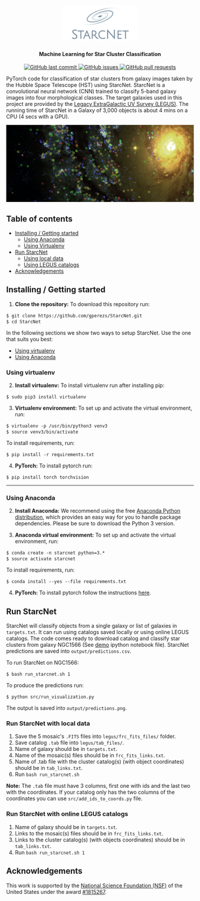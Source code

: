 
<h1 align="center">
  <br>
  <a><img width="200" src="logo.png" alt="StarcNet"></a>
</h1>

<h4 align="center">Machine Learning for Star Cluster Classification</h4>

<p align="center">
    <a href="https://github.com/gperezs/StarcNet/commits/master">
    <img src="https://img.shields.io/github/last-commit/ArmynC/ArminC-AutoExec.svg?style=flat-square&logo=github&logoColor=white"
         alt="GitHub last commit">
    <a href="https://github.com/gperezs/StarcNet/issues">
    <img src="https://img.shields.io/github/issues-raw/ArmynC/ArminC-AutoExec.svg?style=flat-square&logo=github&logoColor=white"
         alt="GitHub issues">
    <a href="https://github.com/gperezs/StarcNet/pulls">
    <img src="https://img.shields.io/github/issues-pr-raw/ArmynC/ArminC-AutoExec.svg?style=flat-square&logo=github&logoColor=white"
         alt="GitHub pull requests"></a>
</p>


PyTorch code for classification of star clusters from galaxy images
taken by the Hubble Space Telescope (HST) using StarcNet. 
StarcNet is a convolutional neural network (CNN) trained to classify
5-band galaxy images into four morphological classes. 
The target galaxies used in this project are provided by the [Legacy
ExtraGalactic UV Survey
(LEGUS)](https://archive.stsci.edu/prepds/legus/).
The running time of StarcNet in a Galaxy of 3,000
objects is about 4 mins on a CPU (4 secs with a GPU).

![title_image](title_im.jpg)


## Table of contents
* [Installing / Getting started](#installing-/-getting-started)
	* [Using Anaconda](#using-anaconda)
	* [Using Virtualenv](#using-virtualenv)
* [Run StarcNet](#run-starcnet)
	* [Using local data](#run-starcnet-with-local-data)
	* [Using LEGUS catalogs](#run-starcnet-with-online-legus-catalogs)
* [Acknowledgements](#acknowledgements)


## Installing / Getting started

1. **Clone the repository:** To download this repository run:
```
$ git clone https://github.com/gperezs/StarcNet.git
$ cd StarcNet
```

In the following sections we show two ways to setup StarcNet. Use the one that suits you best: 
* [Using virtualenv](#using-virtualenv)
* [Using Anaconda](#using-anaconda)

### Using virtualenv

2. **Install virtualenv:** To install virtualenv run after installing pip:

```
$ sudo pip3 install virtualenv 
```

3. **Virtualenv  environment:** To set up and activate the virtual environment,
run:
```
$ virtualenv -p /usr/bin/python3 venv3
$ source venv3/bin/activate
```

To install requirements, run:
```
$ pip install -r requirements.txt
```

4. **PyTorch:** To install pytorch run:
```
$ pip install torch torchvision
```

-------
### Using Anaconda

2. **Install Anaconda:** We recommend using the free [Anaconda Python
distribution](https://www.anaconda.com/download/), which provides an
easy way for you to handle package dependencies. Please be sure to
download the Python 3 version.

3. **Anaconda virtual environment:** To set up and activate the virtual environment,
run:
```
$ conda create -n starcnet python=3.*
$ source activate starcnet
```

To install requirements, run:
```
$ conda install --yes --file requirements.txt
```

4. **PyTorch:** To install pytorch follow the instructions [here](https://pytorch.org/).


## Run StarcNet

StarcNet will classify objects from a single galaxy or list of
galaxies in `targets.txt`. 
It can run using catalogs saved locally or using online LEGUS
catalogs. 
The code comes ready to download catalog and classify star clusters
from galaxy NGC1566 (See [demo](demo.ipynb) ipython notebook file). 
StarcNet predictions are
saved into `output/predictions.csv`.


To run StarcNet on NGC1566:

```
$ bash run_starcnet.sh 1
```

To produce the predictions run:
```
$ python src/run_visualization.py
```

The output is saved into `output/predictions.png`.


### Run StarcNet with local data

1. Save the 5 mosaic's `.FITS` files into `legus/frc_fits_files/` folder.
2. Save catalog `.tab` file into `legus/tab_files/`.
3. Name of galaxy should be in `targets.txt`.
4. Name of the mosaic(s) files should be in `frc_fits_links.txt`.
5. Name of .tab file with the cluster catalog(s) (with object coordinates) should be in `tab_links.txt`.
6. Run `bash run_starcnet.sh`

**Note:** The `.tab` file must have 3 columns, first one with ids and the last two with the coordinates. If your catalog only has the two columns of the coordinates you can use `src/add_ids_to_coords.py` file.

### Run StarcNet with online LEGUS catalogs

1. Name of galaxy should be in `targets.txt`.
2. Links to the mosaic(s) files should be in `frc_fits_links.txt`.
3. Links to the cluster catalog(s) (with objects coordinates) should be in `tab_links.txt`.
4. Run `bash run_starcnet.sh 1`

## Acknowledgements

This work is supported by the [National Science Foundation (NSF)](https://nsf.gov/index.jsp) of the United States under the award [\#1815267](https://nsf.gov/awardsearch/showAward?AWD_ID=1815267).
